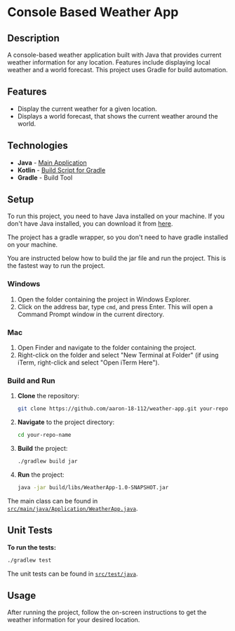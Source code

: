 # Console Based Weather App

## Description

A console-based weather application built with Java that provides current weather information for any location. Features
include displaying local weather and a world forecast. This project uses Gradle for build automation.

## Features

- Display the current weather for a given location.
- Displays a world forecast, that shows the current weather around the world.

## Technologies

- **Java** - [Main Application](src/main/java/Application)
- **Kotlin** - [Build Script for Gradle](build.gradle.kts)
- **Gradle** - Build Tool

## Setup

To run this project, you need to have Java installed on your machine. If you don't have Java installed, you can download
it from [here](https://www.java.com/en/download/).

The project has a gradle wrapper, so you don't need to have gradle installed on your machine.

You are instructed below how to build the jar file and run the project. This is the fastest way to run the project.

### Windows

1. Open the folder containing the project in Windows Explorer.
2. Click on the address bar, type `cmd`, and press Enter. This will open a Command Prompt window in the current
   directory.

### Mac

1. Open Finder and navigate to the folder containing the project.
2. Right-click on the folder and select "New Terminal at Folder" (if using iTerm, right-click and select "Open iTerm
   Here").

### Build and Run

1. **Clone** the repository:
    ```bash
    git clone https://github.com/aaron-18-112/weather-app.git your-repo-name
    ```

2. **Navigate** to the project directory:
    ```bash
    cd your-repo-name
    ```

3. **Build** the project:
    ```bash
    ./gradlew build jar
    ```

4. **Run** the project:
    ```bash
    java -jar build/libs/WeatherApp-1.0-SNAPSHOT.jar
    ```

The main class can be found in [`src/main/java/Application/WeatherApp.java`](src/main/java/Application/WeatherApp.java).

## Unit Tests

**To run the tests:**

```bash
./gradlew test
```

The unit tests can be found in [`src/test/java`](src/test/java).

## Usage

After running the project, follow the on-screen instructions to get the weather information for your desired location.
